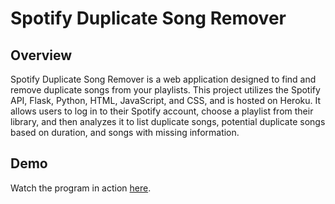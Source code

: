 # Spotify Duplicate Song Remover

## Overview
Spotify Duplicate Song Remover is a web application designed to find and remove duplicate songs from your playlists. This project utilizes the Spotify API, Flask, Python, HTML, JavaScript, and CSS, and is hosted on Heroku. It allows users to log in to their Spotify account, choose a playlist from their library, and then analyzes it to list duplicate songs, potential duplicate songs based on duration, and songs with missing information.

## Demo
Watch the program in action [here](https://youtu.be/KaYC0QnaxY8).

